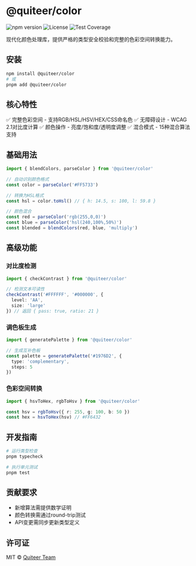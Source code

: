 # @quiteer/color

![npm version](https://img.shields.io/npm/v/@quiteer/color?style=flat-square)
![License](https://img.shields.io/npm/l/@quiteer/color?style=flat-square)
![Test Coverage](https://img.shields.io/badge/coverage-100%25-brightgreen?style=flat-square)

现代化颜色处理库，提供严格的类型安全校验和完整的色彩空间转换能力。

## 安装

```bash
npm install @quiteer/color
# 或
pnpm add @quiteer/color
```

## 核心特性

✅ 完整色彩空间 - 支持RGB/HSL/HSV/HEX/CSS命名色
✅ 无障碍设计 - WCAG 2.1对比度计算
✅ 颜色操作 - 亮度/饱和度/透明度调整
✅ 混合模式 - 15种混合算法支持

## 基础用法

```typescript
import { blendColors, parseColor } from '@quiteer/color'

// 自动识别颜色格式
const color = parseColor('#FF5733')

// 转换为HSL格式
const hsl = color.toHsl() // { h: 14.5, s: 100, l: 59.8 }

// 颜色混合
const red = parseColor('rgb(255,0,0)')
const blue = parseColor('hsl(240,100%,50%)')
const blended = blendColors(red, blue, 'multiply')
```

## 高级功能

### 对比度检测

```typescript
import { checkContrast } from '@quiteer/color'

// 检测文本可读性
checkContrast('#FFFFFF', '#000000', {
  level: 'AA',
  size: 'large'
}) // 返回 { pass: true, ratio: 21 }
```

### 调色板生成

```typescript
import { generatePalette } from '@quiteer/color'

// 生成互补色板
const palette = generatePalette('#1976D2', {
  type: 'complementary',
  steps: 5
})
```

### 色彩空间转换

```typescript
import { hsvToHex, rgbToHsv } from '@quiteer/color'

const hsv = rgbToHsv({ r: 255, g: 100, b: 50 })
const hex = hsvToHex(hsv) // #FF6432
```

## 开发指南

```bash
# 运行类型检查
pnpm typecheck

# 执行单元测试
pnpm test
```

## 贡献要求

- 新增算法需提供数学证明
- 颜色转换需通过round-trip测试
- API变更需同步更新类型定义

## 许可证

MIT © [Quiteer Team](https://github.com/quiteer)
